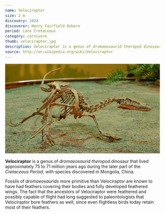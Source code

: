 ```yaml
---
name: Velociraptor
size: 2 m
discovery: 1924
discoverer: Henry Fairfield Osborn
period: Late Cretaceous
category: carnivore
thumb: velociraptor.jpg
description: Velociraptor is a genus of dromaeosaurid theropod dinosaur that lived approximately 75 to 71 million years ago during the later part of the Cretaceous Period.
source: http://en.wikipedia.org/wiki/Velociraptor
---
```


![Velociraptor skeleton](img/velociraptor-skeleton.jpg)

**Velociraptor** is a genus of *dromaeosaurid theropod* dinosaur that lived approximately 75 to 71 million years ago during the later part of the *Cretaceous Period*, with species discovered in Mongolia, China.

Fossils of *dromaeosaurids* more primitive than Velociraptor are known to have had feathers covering their bodies and fully developed feathered wings. The fact that the ancestors of Velociraptor were feathered and possibly capable of flight had long suggested to paleontologists that Velociraptor bore feathers as well, since even flightless birds today retain most of their feathers.
